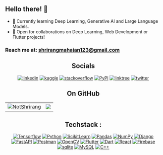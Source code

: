 <h2>Hello there! 🤖</h2>

<p>

- 🌱 Currently learning Deep Learning, Generative AI and Large Language Models.<br>
- 👯 Open for collaborations on Deep Learning, Web Development or Flutter projects!

### Reach me at: <a href="mailto:shrirangmahajan123@gmail.com">shrirangmahajan123@gmail.com</a>

<div align="center">
 
## Socials

[![linkedin](https://img.shields.io/badge/LinkedIn-0077B5?style=for-the-badge&logo=linkedin&logoColor=white)](https://www.linkedin.com/in/shrirang-mahajan/)
[![kaggle](https://img.shields.io/badge/kaggle-0077B5?style=for-the-badge&logo=kaggle&logoColor=white)](https://www.kaggle.com/notshrirang)
[![stackoverflow](https://img.shields.io/badge/Stack_Overflow-FE7A16?style=for-the-badge&logo=stack-overflow&logoColor=white)](https://stackoverflow.com/users/17353907/shrirang-mahajan)
[![PyPI](https://img.shields.io/badge/pypi-blue?style=for-the-badge&logo=pypi&logoColor=yellow)](https://pypi.org/user/NotShrirang/)
[![linktree](https://img.shields.io/badge/linktree-39E09B?style=for-the-badge&logo=linktree&logoColor=white)](https://linktr.ee/shrirangmahajan)
[![twitter](https://img.shields.io/badge/Twitter-1DA1F2?style=for-the-badge&logo=twitter&logoColor=white)](https://twitter.com/sm_9502)


</div>

<h2 align="center">On GitHub</h2>
<table align="center">
  <tr>
    <td>
     <a href="https://github.com/NotShrirang">
      <img align="center" src="https://github-readme-stats.vercel.app/api?username=NotShrirang&show_icons=true&locale=en&theme=gotham" alt="NotShrirang" />
     </a>
    </td>
    <td>
     <a href="https://github.com/NotShrirang">
     <img align="center" src="https://github-readme-stats.vercel.app/api/top-langs/?username=NotShrirang&langs_count=8&https://github.com/NotShrirang/github-readme-stats&locale=en&layout=compact&theme=gotham&exclude_repo=MP-Assignments"/>
     </a> 
     </td>
  </tr>
 </table>

<div align="center">
 
## Techstack :
[![Tensorflow](https://img.shields.io/badge/tensorflow-orange?style=for-the-badge&logo=tensorflow&logoColor=white)](https://www.tensorflow.org/)
[![Python](https://img.shields.io/badge/python-blue?style=for-the-badge&logo=python&logoColor=white)](https://python.org)
[![ScikitLearn](https://img.shields.io/badge/scikit--learn-white.svg?style=for-the-badge&logo=scikit-learn&logoColor=black)](https://scikit-learn.org/)
[![Pandas](https://img.shields.io/badge/pandas-%23150458.svg?style=for-the-badge&logo=pandas&logoColor=white)](https://pandas.pydata.org/)
[![NumPy](https://img.shields.io/badge/numpy-%23150458.svg?style=for-the-badge&logo=numpy&logoColor=white)](https://numpy.org/)
[![Django](https://img.shields.io/badge/django-success?style=for-the-badge&logo=django&logoColor=black)](https://www.djangoproject.com/)
[![FastAPI](https://img.shields.io/badge/fastapi-success?style=for-the-badge&logo=fastapi&logoColor=black)](https://www.djangoproject.com/)
[![Postman](https://img.shields.io/badge/postman-orange?style=for-the-badge&logo=postman&logoColor=black)](https://www.postman.com/)
[![OpenCV](https://img.shields.io/badge/opencv-white?style=for-the-badge&logo=opencv&logoColor=black)](https://opencv.org/)
[![Flutter](https://img.shields.io/badge/flutter-blue?style=for-the-badge&logo=flutter&logoColor=white)](https://flutter.dev/)
[![Dart](https://img.shields.io/badge/dart-blue?style=for-the-badge&logo=dart&logoColor=%23150458)](https://dart.dev/)
[![React](https://img.shields.io/badge/react-blue?style=for-the-badge&logo=react&logoColor=white)]()
[![Firebase](https://img.shields.io/badge/firebase-orange?style=for-the-badge&logo=firebase&logoColor=white)](https://firebase.google.com/)
[![sqlite](https://img.shields.io/badge/sqlite-white?style=for-the-badge&logo=sqlite&logoColor=purple)](https://www.sqlite.org/)
[![MySQL](https://img.shields.io/badge/mysql-blue?style=for-the-badge&logo=mysql&logoColor=white)](https://www.mysql.com/)
[![C++](https://img.shields.io/badge/C%2B%2B-blue?style=for-the-badge&logo=C%2B%2B&logoColor=white)]()

</div>
